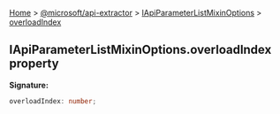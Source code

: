 [Home](./index) &gt; [@microsoft/api-extractor](./api-extractor.md) &gt; [IApiParameterListMixinOptions](./api-extractor.iapiparameterlistmixinoptions.md) &gt; [overloadIndex](./api-extractor.iapiparameterlistmixinoptions.overloadindex.md)

## IApiParameterListMixinOptions.overloadIndex property

<b>Signature:</b>

```typescript
overloadIndex: number;
```
